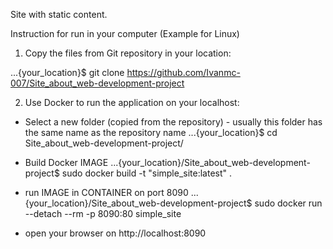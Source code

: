 Site with static content.

Instruction for run in your computer (Example for Linux)

1) Copy the files from Git repository in your location:

...{your_location}$ git clone https://github.com/Ivanmc-007/Site_about_web-development-project


2) Use Docker to run the application on your localhost:

- Select a new folder (copied from the repository) - usually this folder has the same name as the repository name
...{your_location}$ cd Site_about_web-development-project/

- Build Docker IMAGE 
...{your_location}/Site_about_web-development-project$ sudo docker build -t "simple_site:latest" .

- run IMAGE in CONTAINER on port 8090
...{your_location}/Site_about_web-development-project$ sudo docker run --detach --rm -p 8090:80 simple_site

- open your browser on http://localhost:8090
